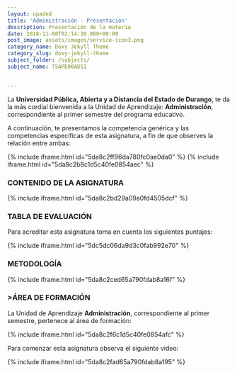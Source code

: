 ```yaml
---
layout: upaded
title: 'Administración - Presentación'
description: Presentación de la materia
date: 2018-11-08T02:14:30.000+00:00
post_image: assets/images/service-icon3.png
category_name: Doxy Jekyll Theme
category_slug: doxy-jekyll-theme
subject_folder: /subjects/
subject_name: TSAPE06ADS1


---
```

<p>La <b>Universidad Pública, Abierta y a Distancia del Estado de Durango</b>, te da la más cordial bienvenida a la Unidad de Aprendizaje: <b>Administración</b>, correspondiente al primer semestre del programa educativo.  </p> 	
<p>A continuación, te presentamos la competencia genérica y las competencias específicas de esta asignatura, a fin de que observes la relación entre ambas: </p>

{% include iframe.html id="5da8c2ff96da780fc0ae0da0" %}
{% include iframe.html id="5da8c2b8c1d5c40fe0854aec" %}

<h3 class="center">CONTENIDO DE LA ASIGNATURA</h3>	

{% include iframe.html id="5da8c2bd29a09a0fd4505dcf" %}

<h3 class="center">TABLA DE EVALUACIÓN</h3> 	
<p>Para acreditar esta asignatura toma en cuenta los siguientes puntajes: </p>	 	

{% include iframe.html id="5dc5dc06da9d3c0fab992e70" %}

<h3 class="center">METODOLOGÍA</h3>

{% include iframe.html id="5da8c2ced65a790fdab8a16f" %}

<h3 class="center">>ÁREA DE FORMACIÓN</h3>
<p>La Unidad de Aprendizaje <b>Administración</b>, correspondiente al primer semestre, pertenece al área de formación: </p>

{% include iframe.html id="5da8c2f6c1d5c40fe0854afc" %}

<p>Para comenzar esta asignatura observa el siguiente video:</p>

{% include iframe.html id="5da8c2fad65a790fdab8a195" %}
